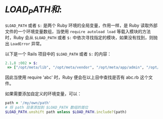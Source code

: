 # $LOAD_PATH和$:
`$LOAD_PATH` 或者 `$:` 是两个 Ruby 环境的全局变量，作用一样，是 Ruby 读取外部文件的一个环境变量数组，当使用 `require autoload load` 等载入模块的方法时，Ruby 会从 `$LOAD_PATH` 或者 `$:` 中依次寻找指定的模块，如果没有找到，则抛出 `LoadError` 异常。

以下是一个 Rails 项目中的 `$LOAD_PATH` 或者 `$:` 的内容：
```ruby
2.1.8 :002 > $:
 => ["/opt/meta/lib", "/opt/meta/vendor", "/opt/meta/app/admin", "/opt/meta/app/assets", "/opt/meta/app/controllers", "/opt/meta/app/helpers", "/opt/meta/app/mailers", "/opt/meta/app/models", ...]
```
因此当使用 require 'abc' 时，Ruby 便会在以上目中查找是否有 abc.rb 这个文件。

如果需要添加自定义的环境变量，可以：
```ruby
path = '/my/own/path'
# 将 path 目录添加到 $LOAD_PATH 数组的首位
$LOAD_PATH.unshift path unless $LOAD_PATH.include?(path)
```